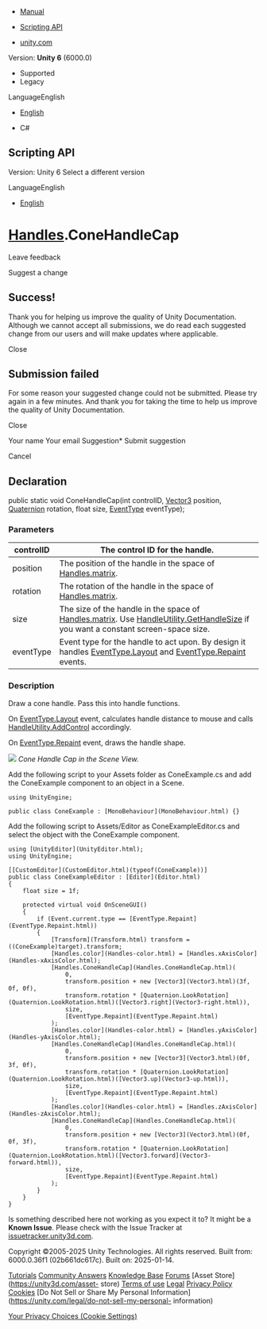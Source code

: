 [ ]()

  * [Manual](../Manual/index.html)
  * [Scripting API](../ScriptReference/index.html)

  * [unity.com](https://unity.com/)

Version: **Unity 6** (6000.0)

  * Supported
  * Legacy

LanguageEnglish

  * [English]()

  * C#

[ ](https://docs.unity3d.com)

## Scripting API

Version: Unity 6 Select a different version

LanguageEnglish

  * [English]()

#  [Handles](Handles.html).ConeHandleCap

Leave feedback

Suggest a change

## Success!

Thank you for helping us improve the quality of Unity Documentation. Although
we cannot accept all submissions, we do read each suggested change from our
users and will make updates where applicable.

Close

## Submission failed

For some reason your suggested change could not be submitted. Please <a>try
again</a> in a few minutes. And thank you for taking the time to help us
improve the quality of Unity Documentation.

Close

Your name Your email Suggestion* Submit suggestion

Cancel

[ ]()

## Declaration

public static void ConeHandleCap(int controlID, [Vector3](Vector3.html)
position, [Quaternion](Quaternion.html) rotation, float size,
[EventType](EventType.html) eventType);

### Parameters

controlID | The control ID for the handle.  
---|---  
position | The position of the handle in the space of [Handles.matrix](Handles-matrix.html).  
rotation | The rotation of the handle in the space of [Handles.matrix](Handles-matrix.html).  
size | The size of the handle in the space of [Handles.matrix](Handles-matrix.html). Use [HandleUtility.GetHandleSize](HandleUtility.GetHandleSize.html) if you want a constant screen-space size.  
eventType | Event type for the handle to act upon. By design it handles [EventType.Layout](EventType.Layout.html) and [EventType.Repaint](EventType.Repaint.html) events.  
  
### Description

Draw a cone handle. Pass this into handle functions.

On [EventType.Layout](EventType.Layout.html) event, calculates handle distance
to mouse and calls [HandleUtility.AddControl](HandleUtility.AddControl.html)
accordingly.  
  
On [EventType.Repaint](EventType.Repaint.html) event, draws the handle shape.  
  
![](../StaticFiles/ScriptRefImages/ConeCap.png) _Cone Handle Cap in the Scene
View._  
  
Add the following script to your Assets folder as ConeExample.cs and add the
ConeExample component to an object in a Scene.

    
    
    using UnityEngine;  
      
    public class ConeExample : [MonoBehaviour](MonoBehaviour.html) {}
    

Add the following script to Assets/Editor as ConeExampleEditor.cs and select
the object with the ConeExample component.

    
    
    using [UnityEditor](UnityEditor.html);
    using UnityEngine;  
      
    [[CustomEditor](CustomEditor.html)(typeof(ConeExample))]
    public class ConeExampleEditor : [Editor](Editor.html)
    {
        float size = 1f;  
      
        protected virtual void OnSceneGUI()
        {
            if (Event.current.type == [EventType.Repaint](EventType.Repaint.html))
            {
                [Transform](Transform.html) transform = ((ConeExample)target).transform;
                [Handles.color](Handles-color.html) = [Handles.xAxisColor](Handles-xAxisColor.html);
                [Handles.ConeHandleCap](Handles.ConeHandleCap.html)(
                    0,
                    transform.position + new [Vector3](Vector3.html)(3f, 0f, 0f),
                    transform.rotation * [Quaternion.LookRotation](Quaternion.LookRotation.html)([Vector3.right](Vector3-right.html)),
                    size,
                    [EventType.Repaint](EventType.Repaint.html)
                );
                [Handles.color](Handles-color.html) = [Handles.yAxisColor](Handles-yAxisColor.html);
                [Handles.ConeHandleCap](Handles.ConeHandleCap.html)(
                    0,
                    transform.position + new [Vector3](Vector3.html)(0f, 3f, 0f),
                    transform.rotation * [Quaternion.LookRotation](Quaternion.LookRotation.html)([Vector3.up](Vector3-up.html)),
                    size,
                    [EventType.Repaint](EventType.Repaint.html)
                );
                [Handles.color](Handles-color.html) = [Handles.zAxisColor](Handles-zAxisColor.html);
                [Handles.ConeHandleCap](Handles.ConeHandleCap.html)(
                    0,
                    transform.position + new [Vector3](Vector3.html)(0f, 0f, 3f),
                    transform.rotation * [Quaternion.LookRotation](Quaternion.LookRotation.html)([Vector3.forward](Vector3-forward.html)),
                    size,
                    [EventType.Repaint](EventType.Repaint.html)
                );
            }
        }
    }
    

Is something described here not working as you expect it to? It might be a
**Known Issue**. Please check with the Issue Tracker at
[issuetracker.unity3d.com](https://issuetracker.unity3d.com).

Copyright ©2005-2025 Unity Technologies. All rights reserved. Built from:
6000.0.36f1 (02b661dc617c). Built on: 2025-01-14.

[Tutorials](https://unity3d.com/learn) [Community
Answers](https://answers.unity3d.com) [Knowledge
Base](https://support.unity3d.com/hc/en-us)
[Forums](https://forum.unity3d.com) [Asset Store](https://unity3d.com/asset-
store) [Terms of use](https://docs.unity3d.com/Manual/TermsOfUse.html)
[Legal](https://unity.com/legal) [Privacy
Policy](https://unity.com/legal/privacy-policy)
[Cookies](https://unity.com/legal/cookie-policy) [Do Not Sell or Share My
Personal Information](https://unity.com/legal/do-not-sell-my-personal-
information)

[Your Privacy Choices (Cookie Settings)](javascript:void\(0\);)

